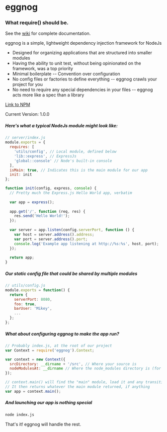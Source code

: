 # eggnog
### What require() should be.

See the [wiki](https://github.com/MikeyBurkman/eggnog/wiki) for complete documentation.

eggnog is a simple, lightweight dependency injection framework for NodeJs
- Designed for organizing applications that are structured into smaller modules
- Having the ability to unit test, without being opinionated on the framework, was a top priority 
- Minimal boilerplate -- Convention over configuration
- No config files or factories to define everything -- eggnog crawls your project for you
- No need to require any special dependencies in your files -- eggnog acts more like a spec than a library

[Link to NPM](https://www.npmjs.com/package/eggnog)

Current Version: 1.0.0

##### Here's what a typical NodeJs module might look like:
```js
// server/index.js
module.exports = {
  requires: [
    'utils/config', // Local module, defined below
    'lib::express', // ExpressJs
    'global::console' // Node's built-in console
  ],
  isMain: true, // Indicates this is the main module for our app
  init: init
};

function init(config, express, console) {
  // Pretty much the Express.js Hello World app, verbatim
  
  var app = express();
  
  app.get('/', function (req, res) {
    res.send('Hello World!');
  });
  
  var server = app.listen(config.serverPort, function () {
    var host = server.address().address;
    var port = server.address().port;
    console.log('Example app listening at http://%s:%s', host, port);
  });
  
  return app;
}
```

##### Our static config file that could be shared by multiple modules
```js
// utils/config.js
module.exports = function() {
  return {
    serverPort: 8080,
    foo: true,
    barUser: 'Mikey',
    ...
  };
};
```

##### What about configuring eggnog to make the app run?
```js
// Probably index.js, at the root of our project
var Context = require('eggnog').Context;

var context = new Context({
  srcDirectory: __dirname + '/src', // Where your source is
  nodeModulesAt: __dirname // Where the node_modules directory is (for requiring external libraries)
});

// context.main() will find the "main" module, load it and any transitive dependencies, and execute its init() function
// It then returns whatever the main module returned, if anything
var app = context.main();
```

##### And launching our app is nothing special
```sh
node index.js
```

That's it! eggnog will handle the rest.
